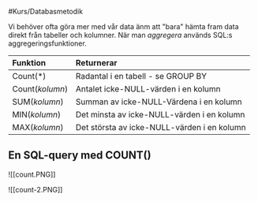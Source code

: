 #Kurs/Databasmetodik 

Vi behöver ofta göra mer med vår data änm att "bara" hämta fram data direkt från tabeller och kolumner. När man *aggregera* används SQL:s aggregeringsfunktioner.

|Funktion|Returnerar|
|:---|:---|
|Count(\*)|Radantal i en tabell - se GROUP BY|
|Count(*kolumn*)|Antalet icke-NULL-värden i en kolumn|
|SUM(*kolumn*)|Summan av icke-NULL-Värdena i en kolumn|
|MIN(*kolumn*)|Det minsta av icke-NULL-värden i en kolumn|
|MAX(*kolumn*)|Det största av icke-NULL-värden i en kolumn|

## En SQL-query med COUNT()
![[count.PNG]]

![[count-2.PNG]]